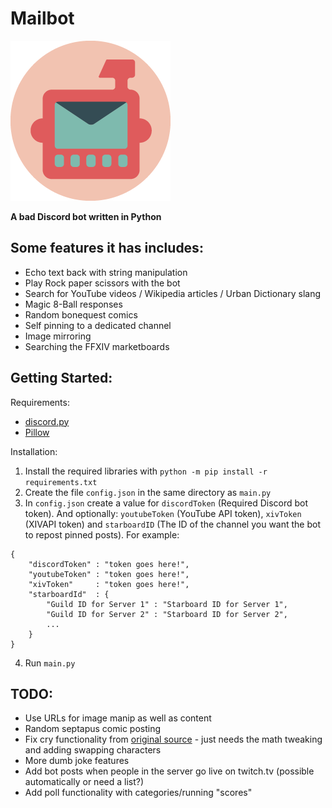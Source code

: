 # Mailbot

<img src='https://github.com/tekofu/Mailbot/raw/master/Assets/Circle-Icon.png'>

**A bad Discord bot written in Python**

## Some features it has includes:
- Echo text back with string manipulation
- Play Rock paper scissors with the bot
- Search for YouTube videos / Wikipedia articles / Urban Dictionary slang
- Magic 8-Ball responses
- Random bonequest comics
- Self pinning to a dedicated channel
- Image mirroring
- Searching the FFXIV marketboards

## Getting Started:
Requirements: 
- [discord.py](https://discordpy.readthedocs.io/en/latest/)
- [Pillow](https://pillow.readthedocs.io/en/stable/)

Installation:
1. Install the required libraries with `python -m pip install -r requirements.txt`
2. Create the file `config.json` in the same directory as `main.py`
3. In `config.json` create a value for `discordToken` (Required Discord bot token). And optionally: `youtubeToken` (YouTube API token), `xivToken` (XIVAPI token) and `starboardID` (The ID of the channel you want the bot to repost pinned posts). For example:
```
{
    "discordToken" : "token goes here!",
    "youtubeToken" : "token goes here!",
    "xivToken"     : "token goes here!",
    "starboardId"  : { 
        "Guild ID for Server 1" : "Starboard ID for Server 1",
        "Guild ID for Server 2" : "Starboard ID for Server 2",
        ...
    }
}
```
4. Run `main.py`

## TODO:
- Use URLs for image manip as well as content
- Random septapus comic posting
- Fix cry functionality from [original source](https://github.com/dead-bird/apcry/blob/master/api/cry.js) - just needs the math tweaking and adding swapping characters
- More dumb joke features
- Add bot posts when people in the server go live on twitch.tv (possible automatically or need a list?)
- Add poll functionality with categories/running "scores"


